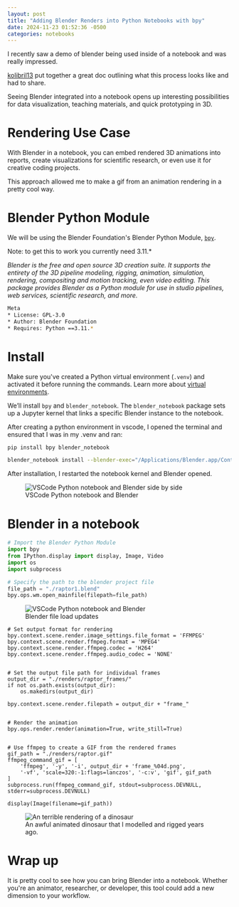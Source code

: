 ```yaml
---
layout: post
title: "Adding Blender Renders into Python Notebooks with bpy"
date: 2024-11-23 01:52:36 -0500
categories: notebooks
---
```


I recently saw a demo of blender being used inside of a notebook and was really impressed.

[kolibril13](https://kolibril13.github.io/bpy-gallery/n0getting_started/) put together a great doc outlining what this process looks like and had to share.

Seeing Blender integrated into a notebook opens up interesting possibilities for data visualization, teaching materials, and quick prototyping in 3D.


# Rendering Use Case
With Blender in a notebook, you can embed rendered 3D animations into reports, create visualizations for scientific research, or even use it for creative coding projects.

This approach allowed me to make a gif from an animation rendering in a pretty cool way.


# Blender Python Module
We will be using the Blender Foundation's Blender Python Module, [`bpy`](https://pypi.org/project/bpy/
). 

Note: to get this to work you currently need 3.11.*


*Blender is the free and open source 3D creation suite. It supports the entirety of the 3D pipeline modeling, rigging, animation, simulation, rendering, compositing and motion tracking, even video editing.
This package provides Blender as a Python module for use in studio pipelines, web services, scientific research, and more.*

```bash
Meta
* License: GPL-3.0
* Author: Blender Foundation
* Requires: Python ==3.11.*
```

# Install
Make sure you've created a Python virtual environment (`.venv`) and activated it before running the commands. Learn more about [virtual environments](https://docs.python.org/3/library/venv.html).

We’ll install `bpy` and `blender_notebook`. The `blender_notebook` package sets up a Jupyter kernel that links a specific Blender instance to the notebook.

After creating a python environment in vscode, I opened the terminal and ensured that I was in my .venv and ran:

```bash
pip install bpy blender_notebook

blender_notebook install --blender-exec="/Applications/Blender.app/Contents/MacOS/Blender" --kernel-name=.blender_venv
```

After installation, I restarted the notebook kernel and Blender opened.

<figure>
  <img src="{{ site.baseurl }}/images/bpy_initial_load.png" alt="VSCode Python notebook and Blender side by side">
  <figcaption>VSCode Python notebook and Blender</figcaption>
</figure>


# Blender in a notebook
```python
# Import the Blender Python Module
import bpy
from IPython.display import display, Image, Video
import os
import subprocess

# Specify the path to the blender project file
file_path = "./raptor1.blend"
bpy.ops.wm.open_mainfile(filepath=file_path)
```
<figure>
  <img src="{{ site.baseurl }}/images/bpy_scene_change.png" alt="VSCode Python notebook and Blender">
  <figcaption>Blender file load updates</figcaption>
</figure>

```
# Set output format for rendering
bpy.context.scene.render.image_settings.file_format = 'FFMPEG'
bpy.context.scene.render.ffmpeg.format = 'MPEG4'
bpy.context.scene.render.ffmpeg.codec = 'H264'
bpy.context.scene.render.ffmpeg.audio_codec = 'NONE'


# Set the output file path for individual frames
output_dir = "./renders/raptor_frames/"
if not os.path.exists(output_dir):
    os.makedirs(output_dir)

bpy.context.scene.render.filepath = output_dir + "frame_"


# Render the animation
bpy.ops.render.render(animation=True, write_still=True)


# Use ffmpeg to create a GIF from the rendered frames
gif_path = "./renders/raptor.gif"
ffmpeg_command_gif = [
    'ffmpeg', '-y', '-i', output_dir + 'frame_%04d.png',
    '-vf', 'scale=320:-1:flags=lanczos', '-c:v', 'gif', gif_path
]
subprocess.run(ffmpeg_command_gif, stdout=subprocess.DEVNULL, stderr=subprocess.DEVNULL)

display(Image(filename=gif_path))

```

<figure>
  <img src="{{ site.baseurl }}/images/raptor.gif" alt="An terrible rendering of a dinosaur">
  <figcaption>An awful animated dinosaur that I modelled and rigged years ago.</figcaption>
</figure>

# Wrap up
It is pretty cool to see how you can bring Blender into a notebook. Whether you're an animator, researcher, or developer, this tool could add a new dimension to your workflow.